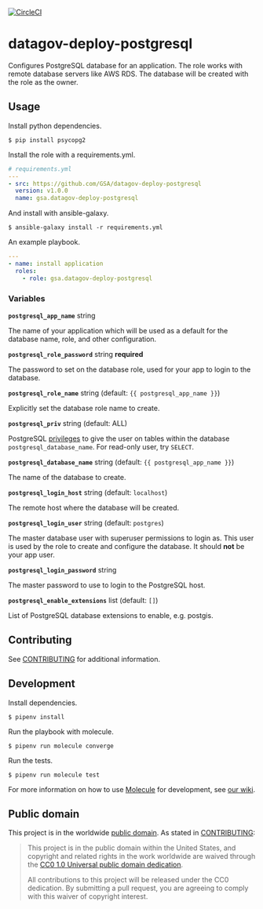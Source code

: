 [![CircleCI](https://circleci.com/gh/GSA/datagov-deploy-postgresql.svg?style=svg)](https://circleci.com/gh/GSA/datagov-deploy-postgresql)

# datagov-deploy-postgresql

Configures PostgreSQL database for an application. The role works with remote
database servers like AWS RDS. The database will be created with the role as the
owner.


## Usage

Install python dependencies.

    $ pip install psycopg2

Install the role with a requirements.yml.

```yaml
# requirements.yml
---
- src: https://github.com/GSA/datagov-deploy-postgresql
  version: v1.0.0
  name: gsa.datagov-deploy-postgresql
```

And install with ansible-galaxy.

    $ ansible-galaxy install -r requirements.yml

An example playbook.


```yaml
---
- name: install application
  roles:
    - role: gsa.datagov-deploy-postgresql
```


### Variables

**`postgresql_app_name`** string

The name of your application which will be used as a default for the database
name, role, and other configuration.


**`postgresql_role_password`** string **required**

The password to set on the database role, used for your app to login to the
database.


**`postgresql_role_name`** string (default: `{{ postgresql_app_name }}`)

Explicitly set the database role name to create.

**`postgresql_priv`** string (default: ALL)

PostgreSQL [privileges](https://docs.ansible.com/ansible/latest/modules/postgresql_user_module.html)
to give the user on tables within the database `postgresql_database_name`. For
read-only user, try `SELECT`.


**`postgresql_database_name`** string (default: `{{ postgresql_app_name }}`)

The name of the database to create.


**`postgresql_login_host`** string (default: `localhost`)

The remote host where the database will be created.


**`postgresql_login_user`** string (default: `postgres`)

The master database user with superuser permissions to login as. This user is
used by the role to create and configure the database. It should **not** be your
app user.


**`postgresql_login_password`** string

The master password to use to login to the PostgreSQL host.


**`postgresql_enable_extensions`** list (default: `[]`)

List of PostgreSQL database extensions to enable, e.g. postgis.



## Contributing

See [CONTRIBUTING](CONTRIBUTING.md) for additional information.


## Development

Install dependencies.

    $ pipenv install

Run the playbook with molecule.

    $ pipenv run molecule converge

Run the tests.

    $ pipenv run molecule test

For more information on how to use
[Molecule](https://molecule.readthedocs.io/en/latest/) for development, see [our
wiki](https://github.com/GSA/datagov-deploy/wiki/Developing-Ansible-roles-with-Molecule).


## Public domain

This project is in the worldwide [public domain](LICENSE.md). As stated in
[CONTRIBUTING](CONTRIBUTING.md):

> This project is in the public domain within the United States, and copyright
> and related rights in the work worldwide are waived through the [CC0 1.0
> Universal public domain dedication](https://creativecommons.org/publicdomain/zero/1.0/).
>
> All contributions to this project will be released under the CC0 dedication.
> By submitting a pull request, you are agreeing to comply with this waiver of
> copyright interest.
